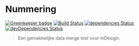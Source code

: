 # Nummering

[![Greenkeeper badge](https://badges.greenkeeper.io/maartenpaauw/nummering.svg?token=7fe72e851f47312f8c6963861d5cf25b000ee13180dda2def317aac1ed687eab&ts=1494959305804)](https://greenkeeper.io/)
[![Build Status](https://travis-ci.com/maartenpaauw/nummering.svg?token=gpJ3E5fs7AkPEudxjoD6&branch=master)](https://travis-ci.com/maartenpaauw/nummering)
[![dependencies Status](https://david-dm.org/maartenpaauw/nummering/status.svg)](https://david-dm.org/maartenpaauw/nummering)
[![devDependencies Status](https://david-dm.org/maartenpaauw/nummering/dev-status.svg)](https://david-dm.org/maartenpaauw/nummering?type=dev)
> Een gemakkelijke data merge tool voor InDesign.
